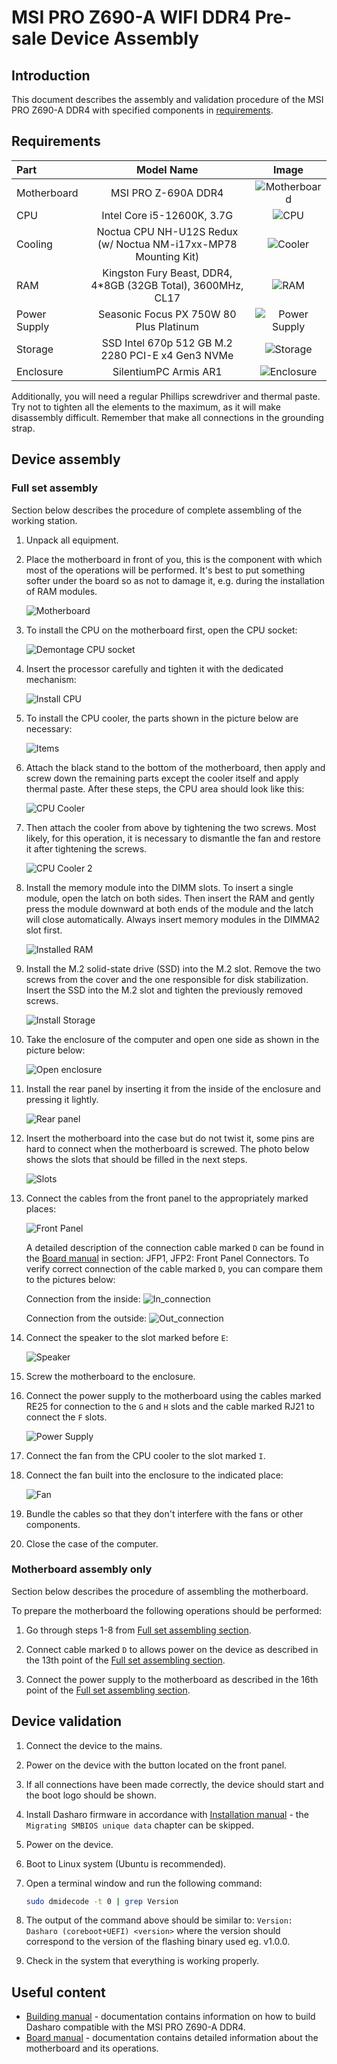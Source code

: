 # MSI PRO Z690-A WIFI DDR4 Pre-sale Device Assembly

## Introduction

This document describes the assembly and validation procedure of the MSI PRO
Z690-A DDR4 with specified components in [requirements](#requirements).

## Requirements

| Part         | Model Name                                                      | Image                                   |
|:-------------|:---------------------------------------------------------------:|:---------------------------------------:|
| Motherboard  | MSI PRO Z-690A DDR4                                             |![Motherboard](images/motherboard.jpg)   |
| CPU          | Intel Core i5-12600K, 3.7G                                      |![CPU](images/cpu.jpg)                   |
| Cooling      | Noctua CPU NH-U12S Redux (w/ Noctua NM-i17xx-MP78 Mounting Kit) |![Cooler](images/cpu-cooler.jpg)         |
| RAM          | Kingston Fury Beast, DDR4, 4*8GB (32GB Total), 3600MHz, CL17    |![RAM](images/memory.jpg)                |
| Power Supply | Seasonic Focus PX 750W 80 Plus Platinum                         |![Power Supply](images/power-supply.jpg) |
| Storage      | SSD Intel 670p 512 GB M.2 2280 PCI-E x4 Gen3 NVMe               |![Storage](images/storage.jpg)           |
| Enclosure    | SilentiumPC Armis AR1                                           |![Enclosure](images/enclosure.jpg)       |

Additionally, you will need a regular Phillips screwdriver and thermal paste.
Try not to tighten all the elements to the maximum, as it will make disassembly
difficult. Remember that make all connections in the grounding strap.

## Device assembly

### Full set assembly

Section below describes the procedure of complete assembling of the
working station.

1. Unpack all equipment.
1. Place the motherboard in front of you, this is the component with which most
    of the operations will be performed. It's best to put something softer under
    the board so as not to damage it, e.g. during the installation of RAM
    modules.

    ![Motherboard](images/msi_z690_montage_motherboard.png)

1. To install the CPU on the motherboard first, open the CPU socket:

    ![Demontage CPU socket](images/msi_z690_montage_cpu_1.png)

1. Insert the processor carefully and tighten it with the dedicated mechanism:

    ![Install CPU](images/msi_z690_montage_cpu_2.png)

1. To install the CPU cooler, the parts shown in the picture below are
    necessary:

    ![Items](images/msi_z690_montage_coller_items.jpg)

1. Attach the black stand to the bottom of the motherboard, then apply and screw
    down the remaining parts except the cooler itself and apply thermal paste.
    After these steps, the CPU area should look like this:

    ![CPU Cooler](images/msi_z690_montage_thermal_paste.jpg)

1. Then attach the cooler from above by tightening the two screws. Most likely,
    for this operation, it is necessary to dismantle the fan and restore it
    after tightening the screws.

    ![CPU Cooler 2](images/msi_z690_montage_coller.jpg)

1. Install the memory module into the DIMM slots. To insert a single module,
    open the latch on both sides. Then insert the RAM and gently press the
    module downward at both ends of the module and the latch will close
    automatically. Always insert memory modules in the DIMMA2 slot first.

    ![Installed RAM](images/msi_z690_montage_ram.jpg)

1. Install the M.2 solid-state drive (SSD) into the M.2 slot. Remove the two
    screws from the cover and the one responsible for disk stabilization. Insert
    the SSD into the M.2 slot and tighten the previously removed screws.

    ![Install Storage](images/msi_z690_montage_storage.jpg)

1. Take the enclosure of the computer and open one side as shown in the picture
    below:

    ![Open enclosure](images/msi_z690_montage_enclosure.jpg)

1. Install the rear panel by inserting it from the inside of the enclosure
    and pressing it lightly.

    ![Rear panel](images/msi_z690_montage_rear_panel.jpg)

1. Insert the motherboard into the case but do not twist it, some pins are
    hard to connect when the motherboard is screwed. The photo below shows the
    slots that should be filled in the next steps.

    ![Slots](images/msi_z690_montage_slots.png)

1. Connect the cables from the front panel to the appropriately marked places:

    ![Front Panel](images/msi_z690_montage_front_panel.png)

    A detailed description of the connection cable marked `D` can be found in
    the [Board manual](https://download.msi.com/archive/mnu_exe/mb/PROZ690-AWIFIDDR4_PROZ690-ADDR4100x150.pdf)
    in section: JFP1, JFP2: Front Panel Connectors.
    To verify correct connection of the cable marked `D`, you can compare them
    to the pictures below:

    Connection from the inside:
    ![In_connection](images/msi_z690_montage_connection_from_inside.png)

    Connection from the outside:
    ![Out_connection](images/msi_z690_montage_connection_from_outside.png)

1. Connect the speaker to the slot marked before `E`:

    ![Speaker](images/msi_z690_montage_speaker.jpg)

1. Screw the motherboard to the enclosure.

1. Connect the power supply to the motherboard using the cables marked RE25 for
    connection to the `G` and `H` slots and the cable marked RJ21 to connect the
    `F` slots.

    ![Power Supply](images/msi_z690_montage_power_supply.png)

1. Connect the fan from the CPU cooler to the slot marked `I`.
1. Connect the fan built into the enclosure to the indicated place:

    ![Fan](images/msi_z690_montage_fan.jpg)

1. Bundle the cables so that they don't interfere with the fans or other
    components.
1. Close the case of the computer.

### Motherboard assembly only

Section below describes the procedure of assembling the motherboard.

To prepare the motherboard the following operations should be performed:

1. Go through steps 1-8 from
    [Full set assembling section](#motherboard-assembly-only).

1. Connect cable marked `D` to allows power on the device as described in
    the 13th point of the
    [Full set assembling section](#motherboard-assembly-only).
1. Connect the power supply to the motherboard as described in the 16th point
    of the [Full set assembling section](#motherboard-assembly-only).

## Device validation

1. Connect the device to the mains.
1. Power on the device with the button located on the front panel.
1. If all connections have been made correctly, the device should start and
    the boot logo should be shown.
1. Install Dasharo firmware in accordance with
    [Installation manual](../../variants/msi_z690/installation-manual.md) -
    the `Migrating SMBIOS unique data` chapter can be skipped.
1. Power on the device.
1. Boot to Linux system (Ubuntu is recommended).
1. Open a terminal window and run the following command:

    ```bash
    sudo dmidecode -t 0 | grep Version
    ```

1. The output of the command above should be similar to:
    `Version: Dasharo (coreboot+UEFI) <version>` where the version should
    correspond to the version of the flashing binary used eg. v1.0.0.
1. Check in the system that everything is working properly.

## Useful content

* [Building manual][Build] - documentation contains information on how to
    build Dasharo compatible with the MSI PRO Z690-A DDR4.
* [Board manual][Board] - documentation contains detailed information about
    the motherboard and its operations.

[Build]: ../../variants/msi_z690/building-manual.md
[Board]: https://download.msi.com/archive/mnu_exe/mb/PROZ690-AWIFIDDR4_PROZ690-ADDR4100x150.pdf
